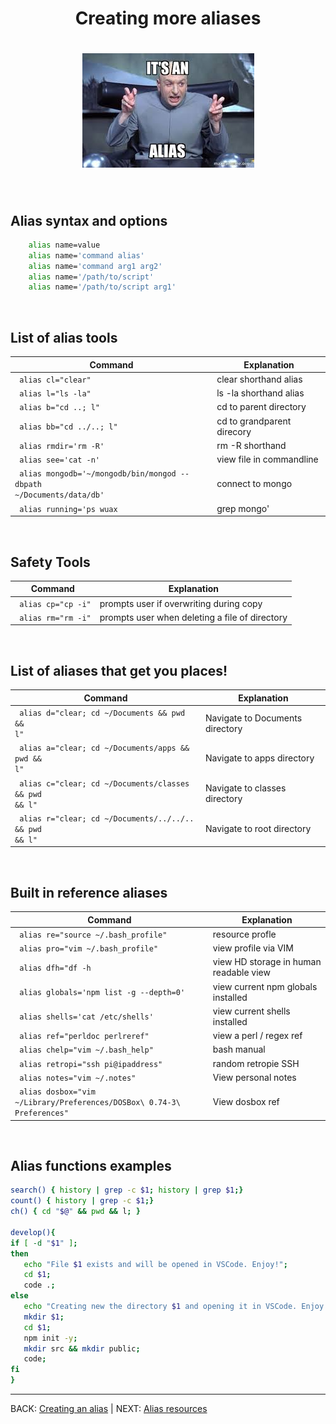 <div align="center">
    <h1>Creating more aliases<h1> 
    <img alt="creating an alias" src="../assets/images/alias2.jpg"> 
</div> 

&nbsp;
## Alias syntax and options 
```zsh 
    alias name=value 
    alias name='command alias' 
    alias name='command arg1 arg2'
    alias name='/path/to/script' 
    alias name='/path/to/script arg1' 
```

&nbsp;
## List of alias tools
| Command | Explanation |
|---------|-------------|
| <code> alias cl="clear" </code> | clear shorthand alias |
| <code> alias l="ls -la"</code> | ls -la shorthand alias|
| <code> alias b="cd ..; l"</code> | cd to parent directory|
| <code> alias bb="cd ../..; l"</code> | cd to grandparent direcory|
| <code> alias rmdir='rm -R'</code> | rm -R shorthand |
| <code> alias see='cat -n'</code> | view file in commandline |
| <code> alias mongodb='~/mongodb/bin/mongod --dbpath ~/Documents/data/db'</code> | connect to mongo |
| <code> alias running='ps wuax | grep mongo'</code> | view current running mongodb's|

&nbsp;
## Safety Tools
| Command | Explanation |
|---------|-------------|
| <code> alias cp="cp -i"</code> | prompts user if overwriting during copy |
| <code> alias rm="rm -i"</code> | prompts user when deleting a file of directory |

&nbsp;
## List of aliases that get you places!
| Command | Explanation |
|---------|-------------|
| <code> alias d="clear; cd ~/Documents && pwd && l"</code> | Navigate to Documents directory |
| <code> alias a="clear; cd ~/Documents/apps && pwd && l"</code> | Navigate to apps directory |
| <code> alias c="clear; cd ~/Documents/classes && pwd && l"</code> | Navigate to classes directory|
| <code> alias r="clear; cd ~/Documents/../../.. && pwd && l"</code> | Navigate to root directory |

&nbsp;
## Built in reference aliases
| Command | Explanation |
|---------|-------------|
| <code> alias re="source ~/.bash_profile"</code> | resource profle |
| <code> alias pro="vim ~/.bash_profile"</code> | view profile via VIM |
| <code> alias dfh="df -h</code> | view HD storage in human readable view |
| <code> alias globals='npm list -g --depth=0'</code> |view current npm globals installed |
| <code> alias shells='cat /etc/shells'</code> | view current shells installed |
| <code> alias ref="perldoc perlreref"</code> | view a perl / regex ref|
| <code> alias chelp="vim ~/.bash_help"</code> | bash manual |
| <code> alias retropi="ssh pi@ipaddress"</code> | random retropie SSH |
| <code> alias notes="vim ~/.notes"</code> | View personal notes|
| <code> alias dosbox="vim ~/Library/Preferences/DOSBox\ 0.74-3\ Preferences"</code> | View dosbox ref|

&nbsp;
## Alias functions examples
```zsh
search() { history | grep -c $1; history | grep $1;}
count() { history | grep -c $1;}
ch() { cd "$@" && pwd && l; }

develop(){
if [ -d "$1" ];
then
   echo "File $1 exists and will be opened in VSCode. Enjoy!";
   cd $1;
   code .;
else
   echo "Creating new the directory $1 and opening it in VSCode. Enjoy!" >&2
   mkdir $1;
   cd $1;
   npm init -y;
   mkdir src && mkdir public;
   code;
fi
}

```

---

BACK: [Creating an alias](01_creating_an_alias.md) | 
NEXT: [Alias resources](03_resources.md)
